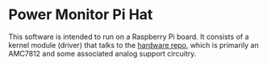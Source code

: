 # Power Monitor Pi Hat

This software is intended to run on a Raspberry Pi board. It consists of a kernel module (driver) that talks to the [hardware repo](https://github.com/AdamC19/Gravity_Lessons_HW), which is primarily an AMC7812 and some associated analog support circuitry.